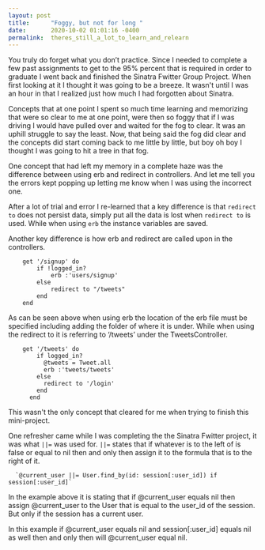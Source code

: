 ```yaml
---
layout: post
title:      "Foggy, but not for long "
date:       2020-10-02 01:01:16 -0400
permalink:  theres_still_a_lot_to_learn_and_relearn
---
```



You truly do forget what you don’t practice. Since I needed to complete a few past assignments to get to the 95% percent that is required in order to graduate I went back and finished the Sinatra Fwitter Group Project. When first looking at it I thought it was going to be a breeze. It wasn't until I was an hour in that  I realized just how much I had forgotten about Sinatra. 

Concepts that at one point I spent so much time learning and memorizing that were so clear to me at one point, were then so foggy that if I was driving I would have pulled over and waited for the fog to clear. It was an uphill struggle to say the least. Now, that being said the fog did clear and the concepts did start coming back to me little by little, but boy oh boy I thought I was going to hit a tree in that fog. 

One concept that had left my memory in a complete haze was the difference between using erb and redirect in controllers. And let me tell you the errors kept popping up letting me know when I was using the incorrect one. 

After a lot of trial and error I re-learned that a key difference is that `redirect to` does not persist data, simply put all the data is lost when `redirect to` is used. While when using `erb` the instance variables are saved. 

Another key difference is how erb and redirect are called upon in the controllers.

```
    get '/signup' do
        if !logged_in?
            erb :'users/signup'
        else
            redirect to "/tweets"
        end
    end
```

As can be seen above when using erb the location of the erb file must be specified including adding the folder of where it is under. While when using the redirect to it is referring to ‘/tweets’ under the TweetsController. 

```
    get '/tweets' do
        if logged_in?
          @tweets = Tweet.all
          erb :'tweets/tweets'
        else
          redirect to '/login'
        end
      end
```

This wasn't the only concept that cleared for me when trying to finish this mini-project. 

One refresher came while I was completing the the Sinatra Fwitter project, it was what `||=` was used for. `||=` states that if whatever is to the left of is false or equal to nil then and only then assign it to the formula that is to the right of it.

      `@current_user ||= User.find_by(id: session[:user_id]) if session[:user_id]`

In the example above it is stating that if @current_user equals nil then assign @current_user to the User that is equal to the user_id of the session. But only if the session has a current user. 

In this example if @current_user equals nil and session[:user_id] equals nil as well then and only then will @current_user equal nil. 




